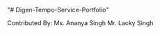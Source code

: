"# Digen-Tempo-Service-Portfolio" 


Contributed By: Ms. Ananya Singh
                Mr. Lacky Singh
